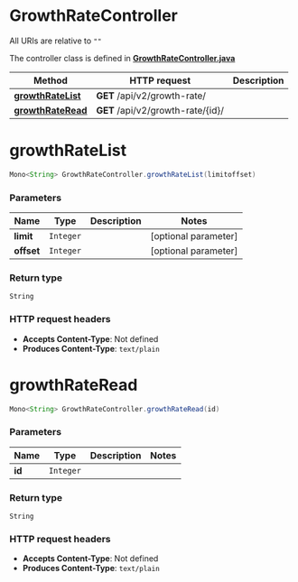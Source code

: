 # GrowthRateController

All URIs are relative to `""`

The controller class is defined in **[GrowthRateController.java](../../src/main/java/org/openapitools/controller/GrowthRateController.java)**

Method | HTTP request | Description
------------- | ------------- | -------------
[**growthRateList**](#growthRateList) | **GET** /api/v2/growth-rate/ | 
[**growthRateRead**](#growthRateRead) | **GET** /api/v2/growth-rate/{id}/ | 

<a name="growthRateList"></a>
# **growthRateList**
```java
Mono<String> GrowthRateController.growthRateList(limitoffset)
```



### Parameters
Name | Type | Description  | Notes
------------- | ------------- | ------------- | -------------
**limit** | `Integer` |  | [optional parameter]
**offset** | `Integer` |  | [optional parameter]

### Return type
`String`


### HTTP request headers
 - **Accepts Content-Type**: Not defined
 - **Produces Content-Type**: `text/plain`

<a name="growthRateRead"></a>
# **growthRateRead**
```java
Mono<String> GrowthRateController.growthRateRead(id)
```



### Parameters
Name | Type | Description  | Notes
------------- | ------------- | ------------- | -------------
**id** | `Integer` |  |

### Return type
`String`


### HTTP request headers
 - **Accepts Content-Type**: Not defined
 - **Produces Content-Type**: `text/plain`

